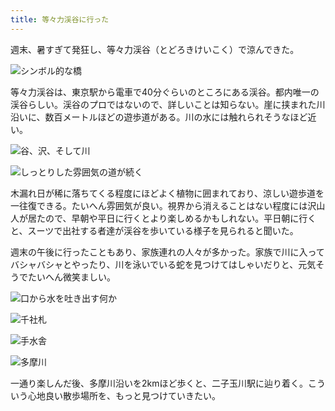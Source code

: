 ```yaml
---
title: 等々力渓谷に行った
---
```

週末、暑すぎて発狂し、等々力渓谷（とどろきけいこく）で涼んできた。

![](https://lh5.googleusercontent.com/tK_ddEPxNr6HH2NRSEei07TaR4s6c6X1E87L4hEJPaDJeV1fQ_kXPwZDwC3th2MzhgJRKnr4riEt4zMhIdWXOCV2qSeEN9uHuhg3xrau-9gfohiXwOyXmkSV4WKxKNFwDtZDE6qaye_zf0HrvGlvdAeTO3TBBHh72O1JS54xO_GTkrjPvfaoPKE9qUo-rQ "シンボル的な橋")

等々力渓谷は、東京駅から電車で40分ぐらいのところにある渓谷。都内唯一の渓谷らしい。渓谷のプロではないので、詳しいことは知らない。崖に挟まれた川沿いに、数百メートルほどの遊歩道がある。川の水には触れられそうなほど近い。

![](https://lh5.googleusercontent.com/0CpqrGmz7DdVDexe79_YBqZuCb2W1jwZ5uWM8OZj_xc4OXzNMGJtfjmT56JIG6XJhSgXIwXfCWxEMjvnBXJRaEh55oMZnPnfBOssxHAths77QFNtUCEXqdAagHmSyTVhoS9P_nEa3NMT0s1aKTXAugjd6bSn2KYWeogb31Rf_Ef4ZJd8ShaTA9EbbtENUA "谷、沢、そして川")

![](https://lh6.googleusercontent.com/RdA9z5EUQ9WlC5gM2--dEYQUftx6kxtCAx9DQ2PMnniyRUEiC_Mqzcl7EwhqXwXCclGnBchAojOutUsaWyNP5M6b5MEcPQkmgqwgewvYTGCK7IKthluuOomMhyUVDvoUQFsYzLSzI_MaheNrX6IXGaL-PM2BnHybagK5p9XxLRR15eScTgNq1WlqnVeyNg "しっとりした雰囲気の道が続く")

木漏れ日が稀に落ちてくる程度にほどよく植物に囲まれており、涼しい遊歩道を一往復できる。たいへん雰囲気が良い。視界から消えることはない程度には沢山人が居たので、早朝や平日に行くとより楽しめるかもしれない。平日朝に行くと、スーツで出社する者達が渓谷を歩いている様子を見られると聞いた。

週末の午後に行ったこともあり、家族連れの人々が多かった。家族で川に入ってバシャバシャとやったり、川を泳いでいる蛇を見つけてはしゃいだりと、元気そうでたいへん微笑ましい。

![](https://lh6.googleusercontent.com/Lz7QvGys5ICUQO1FakOAGzYJHKsecWxR4-WnnDWldpRCbItZn15iW5Qyc4Wh2cRg6Gc4JCMegzHkzThU81MnH-cOGnlF_DJawjyBwD198c6POIUlqpZti_P859uZKE9SRf9LIWBKkMQN9w19b3ZwxJeY4OqTsUV4yQuDRV0rHMVwjpcGuAMW4ZccvzzPVA "口から水を吐き出す何か")

![](https://lh3.googleusercontent.com/G4UfSWQvmvUi0pa1xfhp1Mz4-QeWA6A_vDxw-kuj-nj6Ve030TW2P7pUGVd3N_EGCUg5Qi2lgIV_WWLk4MW8LAXmbBrUitkhilwyK_LJPEwF3nGK_F74mA-rO32I34h1_VhxK1DSM9_mT6usdUbBinf5MbMNSGDv-YLjFhOg6OFeu1Ga8mokywO62II3Zg "千社札")

![](https://lh5.googleusercontent.com/uwdNdyBAIGGOWwYczUZA5uts_9mQwQou69-yUFUjQj8iMDNpw5VglbQO8jVqc6yIp5-r2510vE_Y16gts_jyV_gR0QrYxxcpM-KWBA6QF49CaRud9b19fdrssjVqHMORVQk_Xa_tIY1004OizsEMsJLyudGkBWNpfRtJJzqz3gbs4MkO36Gn5ak_uhKBKA "手水舎")

![](https://lh4.googleusercontent.com/FEW6JXuHTstmMe6g0iLs6-x1dELa4LuEFmUNlrHhjpgVeswAZFIRux3RH_KVx0xOkx-2zQse0eYsDmq5xv5vf4JVrVuvtC6AB-1p8sj2jEPd_R1_aQZTj8LPuE1-yYvqrhwDP7t_IIW7geYYliIhhQ1LXon9BYFEOzwmd7imAxyCg5Dv-AAcoa8ciTpDnA "多摩川")

一通り楽しんだ後、多摩川沿いを2kmほど歩くと、二子玉川駅に辿り着く。こういう心地良い散歩場所を、もっと見つけていきたい。
